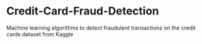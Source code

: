 # Credit-Card-Fraud-Detection
Machine learning algorithms to detect fraudulent transactions on the credit cards dataset from Kaggle
